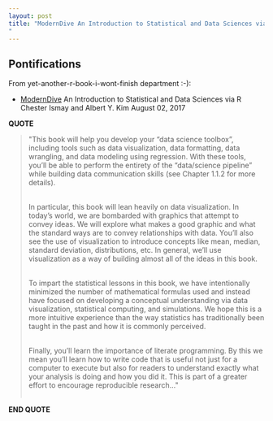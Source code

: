 ```yaml
---
layout: post
title: "ModernDive An Introduction to Statistical and Data Sciences via R using modern R data tidying and visualization packages Chester Ismay and Albert Y. Kim
"
---
```


## Pontifications

From yet-another-r-book-i-wont-finish department :-):

* [ModernDive](http://moderndive.com/)
An Introduction to Statistical and Data Sciences via R
Chester Ismay and Albert Y. Kim
August 02, 2017

**QUOTE**

<blockquote>

"This book will help you develop your “data science toolbox”, including tools such as data visualization, data formatting, data wrangling, and data modeling using regression. With these tools, you’ll be able to perform the entirety of the “data/science pipeline” while building data communication skills (see Chapter 1.1.2 for more details). <br /> <br/>

In particular, this book will lean heavily on data visualization. In today’s world, we are bombarded with graphics that attempt to convey ideas. We will explore what makes a good graphic and what the standard ways are to convey relationships with data. You’ll also see the use of visualization to introduce concepts like mean, median, standard deviation, distributions, etc. In general, we’ll use visualization as a way of building almost all of the ideas in this book.<br /> <br/>

To impart the statistical lessons in this book, we have intentionally minimized the number of mathematical formulas used and instead have focused on developing a conceptual understanding via data visualization, statistical computing, and simulations. We hope this is a more intuitive experience than the way statistics has traditionally been taught in the past and how it is commonly perceived.<br /> <br/>

Finally, you’ll learn the importance of literate programming. By this we mean you’ll learn how to write code that is useful not just for a computer to execute but also for readers to understand exactly what your analysis is doing and how you did it. This is part of a greater effort to encourage reproducible research..."<br /> <br/>

</blockquote>

**END QUOTE**